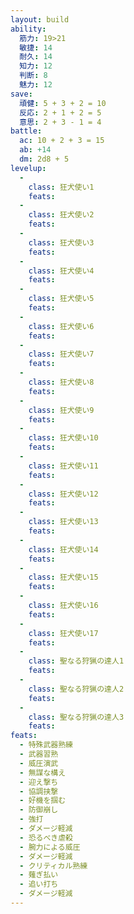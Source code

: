 ```yaml
---
layout: build
ability:
  筋力: 19>21
  敏捷: 14
  耐久: 14
  知力: 12
  判断: 8
  魅力: 12
save:
  頑健: 5 + 3 + 2 = 10
  反応: 2 + 1 + 2 = 5
  意思: 2 + 3 - 1 = 4
battle:
  ac: 10 + 2 + 3 = 15
  ab: +14
  dm: 2d8 + 5
levelup:
  -
    class: 狂犬使い1
    feats:
  -
    class: 狂犬使い2
    feats:
  -
    class: 狂犬使い3
    feats:
  -
    class: 狂犬使い4
    feats:
  -
    class: 狂犬使い5
    feats:
  -
    class: 狂犬使い6
    feats:
  -
    class: 狂犬使い7
    feats:
  -
    class: 狂犬使い8
    feats:
  -
    class: 狂犬使い9
    feats:
  -
    class: 狂犬使い10
    feats:
  -
    class: 狂犬使い11
    feats:
  -
    class: 狂犬使い12
    feats:
  -
    class: 狂犬使い13
    feats:
  -
    class: 狂犬使い14
    feats:
  -
    class: 狂犬使い15
    feats:
  -
    class: 狂犬使い16
    feats:
  -
    class: 狂犬使い17
    feats:
  -
    class: 聖なる狩猟の達人1
    feats:
  -
    class: 聖なる狩猟の達人2
    feats:
  -
    class: 聖なる狩猟の達人3
    feats:
feats:
  - 特殊武器熟練
  - 武器習熟
  - 威圧演武
  - 無謀な構え
  - 迎え撃ち
  - 協調挟撃
  - 好機を掴む
  - 防御崩し
  - 強打
  - ダメージ軽減
  - 恐るべき虐殺
  - 腕力による威圧
  - ダメージ軽減
  - クリティカル熟練
  - 薙ぎ払い
  - 追い打ち
  - ダメージ軽減
---
```

